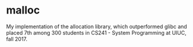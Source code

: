 # malloc
My implementation of the allocation library, which outperformed glibc and placed 7th among 300 students in CS241 - System Programming at UIUC, fall 2017.

